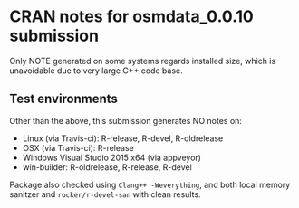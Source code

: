 # CRAN notes for osmdata_0.0.10 submission

Only NOTE generated on some systems regards installed size, which is unavoidable
due to very large C++ code base.

## Test environments

Other than the above, this submission generates NO notes on:
* Linux (via Travis-ci): R-release, R-devel, R-oldrelease
* OSX (via Travis-ci): R-release
* Windows Visual Studio 2015 x64 (via appveyor)
* win-builder: R-oldrelease, R-release, R-devel

Package also checked using `Clang++ -Weverything`, and both local memory sanitzer and `rocker/r-devel-san` with clean results.
